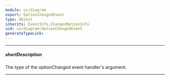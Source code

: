 ```yaml
---
module: ui/diagram
export: OptionChangedEvent
type: Object
inherits: EventInfo,ChangedOptionInfo
uid: ui/diagram:OptionChangedEvent
generateTypeLink: 
---
```

---
##### shortDescription
The type of the optionChanged event handler's argument.

---
<!-- Description goes here -->